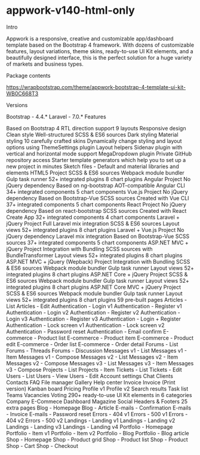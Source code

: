 # appwork-v140-html-only
Intro

Appwork is a responsive, creative and customizable app/dashboard template based on the Bootstrap 4 framework. With dozens of customizable features, layout variations, theme skins, ready-to-use UI Kit elements, and a beautifully designed interface, this is the perfect solution for a huge variety of markets and business types.



Package contents

https://wrapbootstrap.com/theme/appwork-bootstrap-4-template-ui-kit-WB0C668T3



Versions

Bootstrap - 4.4.*
Laravel - 7.0.*
Features

Based on Bootstrap 4
RTL direction support
9 layouts
Responsive design
Clean style
Well-structured
SCSS & ES6 sources
Dark styling
Material styling
10 carefully crafted skins
Dynamically change styling and layout options using ThemeSettings plugin
Layout helpers
Sidenav plugin with vertical and horizontal mode support
MegaDropdown plugin
Private GitHub repository access
Starter template generators which help you to set up a new project in minutes
Sketch files - Default and material libraries and elements
HTML5 Project
SCSS & ES6 sources
Webpack module bundler
Gulp task runner
52+ integrated plugins
8 chart plugins
Angular Project
No jQuery dependency
Based on ng-bootstrap
AOT-compatible
Angular CLI
34+ integrated components
5 chart components
Vue.js Project
No jQuery dependency
Based on Bootstrap-Vue
SCSS sources
Created with Vue CLI
37+ integrated components
5 chart components
React Project
No jQuery dependency
Based on react-bootstrap
SCSS sources
Created with React Create App
32+ integrated components
4 chart components
Laravel + jQuery Project
Full Laravel mix integration
SCSS & ES6 sources
Layout views
52+ integrated plugins
8 chart plugins
Laravel + Vue.js Project
No jQuery dependency
Laravel mix integration
Based on Bootstrap-Vue
SCSS sources
37+ integrated components
5 chart components
ASP.NET MVC + jQuery Project
Integration with Bundling
SCSS sources with BundleTransformer
Layout views
52+ integrated plugins
8 chart plugins
ASP.NET MVC + jQuery (Wepback) Project
Integration with Bundling
SCSS & ES6 sources
Webpack module bundler
Gulp task runner
Layout views
52+ integrated plugins
8 chart plugins
ASP.NET Core + jQuery Project
SCSS & ES6 sources
Webpack module bundler
Gulp task runner
Layout views
52+ integrated plugins
8 chart plugins
ASP.NET Core MVC + jQuery Project
SCSS & ES6 sources
Webpack module bundler
Gulp task runner
Layout views
52+ integrated plugins
8 chart plugins
59 pre-built pages
Articles - List
Articles - Edit
Authentication - Login v1
Authentication - Register v1
Authentication - Login v2
Authentication - Register v2
Authentication - Login v3
Authentication - Register v3
Authentication - Login + Register
Authentication - Lock screen v1
Authentication - Lock screen v2
Authentication - Password reset
Authentication - Email confirm
E-commerce - Product list
E-commerce - Product item
E-commerce - Product edit
E-commerce - Order list
E-commerce - Order detail
Forums - List
Forums - Threads
Forums - Discussion
Messages v1 - List
Messages v1 - Item
Messages v1 - Compose
Messages v2 - List
Messages v2 - Item
Messages v2 - Compose
Messages v3 - List
Messages v3 - Item
Messages v3 - Compose
Projects - List
Projects - Item
Tickets - List
Tickets - Edit
Users - List
Users - View
Users - Edit
Account settings
Chat
Clients
Contacts
FAQ
File manager
Gallery
Help center
Invoice
Invoice (Print version)
Kanban board
Pricing
Profile v1
Profile v2
Search results
Task list
Teams
Vacancies
Voting
290+ ready-to-use UI Kit elements in 6 categories
Company
E-Commece
Dashboard
Magazine
Social
Headers & Footers
25 extra pages
Blog - Homepage
Blog - Article
E-mails - Confirmation
E-mails - Invoice
E-mails - Password reset
Errors - 404 v1
Errors - 500 v1
Errors - 404 v2
Errors - 500 v2
Landings - Landing v1
Landings - Landing v2
Landings - Landing v3
Landings - Landing v4
Portfolio - Homepage
Portfolio - Item v1
Portfolio - Item v2
Portfolio - Blog
Portfolio - Blog article
Shop - Homepage
Shop - Product grid
Shop - Product list
Shop - Product
Shop - Cart
Shop - Checkout


 
